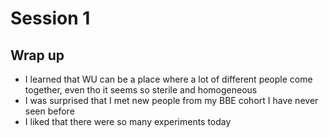 # Session 1
## Wrap up
- I learned that WU can be a place where a lot of different people come together, even tho it seems so sterile and homogeneous
- I was surprised that I met new people from my BBE cohort I have never seen before
- I liked that there were so many experiments today
